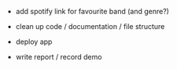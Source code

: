 - add spotify link for favourite band (and genre?)

- clean up code / documentation / file structure

- deploy app

- write report / record demo